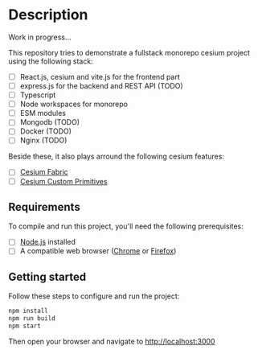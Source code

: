 # Description

Work in progress...

This repository tries to demonstrate a fullstack monorepo cesium project using the following stack:
- [ ] React.js, cesium and vite.js for the frontend part
- [ ] express.js for the backend and REST API (TODO)
- [ ] Typescript
- [ ] Node workspaces for monorepo
- [ ] ESM modules
- [ ] Mongodb (TODO)
- [ ] Docker (TODO)
- [ ] Nginx (TODO)

Beside these, it also plays arround the following cesium features:
- [ ] [Cesium Fabric](https://github.com/CesiumGS/cesium/wiki/Fabric)
- [ ] [Cesium Custom Primitives](https://github.com/cesiumlab/cesium-custom-primitive)

## Requirements

To compile and run this project, you'll need the following prerequisites:

- [ ] [Node.js](https://nodejs.org/en/) installed
- [ ] A compatible web browser ([Chrome](https://www.google.com/intl/en-en/chrome/) or [Firefox](https://www.mozilla.org/en-US/firefox/new/))

## Getting started

Follow these steps to configure and run the project:

```sh
npm install
npm run build
npm start
```

Then open your browser and navigate to [http://localhost:3000](http://localhost:3000)
